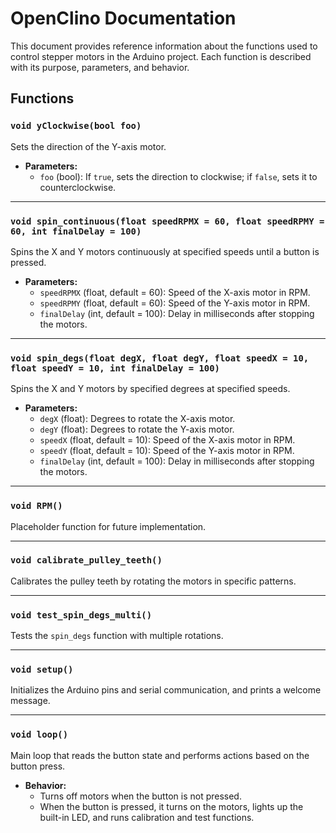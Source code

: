 # OpenClino Documentation

This document provides reference information about the functions used to control stepper motors in the Arduino project. Each function is described with its purpose, parameters, and behavior.

## Functions

### `void yClockwise(bool foo)`

Sets the direction of the Y-axis motor.

- **Parameters:**
  - `foo` (bool): If `true`, sets the direction to clockwise; if `false`, sets it to counterclockwise.

---

### `void spin_continuous(float speedRPMX = 60, float speedRPMY = 60, int finalDelay = 100)`

Spins the X and Y motors continuously at specified speeds until a button is pressed.

- **Parameters:**
  - `speedRPMX` (float, default = 60): Speed of the X-axis motor in RPM.
  - `speedRPMY` (float, default = 60): Speed of the Y-axis motor in RPM.
  - `finalDelay` (int, default = 100): Delay in milliseconds after stopping the motors.

---

### `void spin_degs(float degX, float degY, float speedX = 10, float speedY = 10, int finalDelay = 100)`

Spins the X and Y motors by specified degrees at specified speeds.

- **Parameters:**
  - `degX` (float): Degrees to rotate the X-axis motor.
  - `degY` (float): Degrees to rotate the Y-axis motor.
  - `speedX` (float, default = 10): Speed of the X-axis motor in RPM.
  - `speedY` (float, default = 10): Speed of the Y-axis motor in RPM.
  - `finalDelay` (int, default = 100): Delay in milliseconds after stopping the motors.

---

### `void RPM()`

Placeholder function for future implementation.

---

### `void calibrate_pulley_teeth()`

Calibrates the pulley teeth by rotating the motors in specific patterns.

---

### `void test_spin_degs_multi()`

Tests the `spin_degs` function with multiple rotations.

---

### `void setup()`

Initializes the Arduino pins and serial communication, and prints a welcome message.

---

### `void loop()`

Main loop that reads the button state and performs actions based on the button press.

- **Behavior:**
  - Turns off motors when the button is not pressed.
  - When the button is pressed, it turns on the motors, lights up the built-in LED, and runs calibration and test functions.
